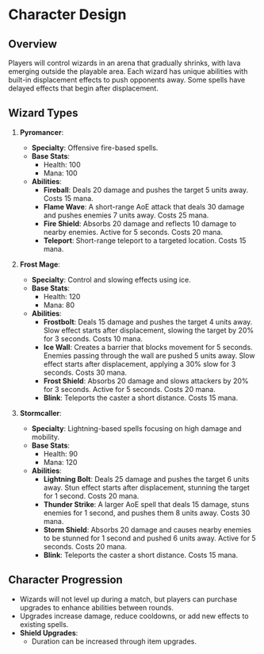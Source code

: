 # Character Design

## Overview
Players will control wizards in an arena that gradually shrinks, with lava emerging outside the playable area. Each wizard has unique abilities with built-in displacement effects to push opponents away. Some spells have delayed effects that begin after displacement.

## Wizard Types
1. **Pyromancer**:
   - **Specialty**: Offensive fire-based spells.
   - **Base Stats**:
     - Health: 100
     - Mana: 100
   - **Abilities**:
     - **Fireball**: Deals 20 damage and pushes the target 5 units away. Costs 15 mana.
     - **Flame Wave**: A short-range AoE attack that deals 30 damage and pushes enemies 7 units away. Costs 25 mana.
     - **Fire Shield**: Absorbs 20 damage and reflects 10 damage to nearby enemies. Active for 5 seconds. Costs 20 mana.
     - **Teleport**: Short-range teleport to a targeted location. Costs 15 mana.

2. **Frost Mage**:
   - **Specialty**: Control and slowing effects using ice.
   - **Base Stats**:
     - Health: 120
     - Mana: 80
   - **Abilities**:
     - **Frostbolt**: Deals 15 damage and pushes the target 4 units away. Slow effect starts after displacement, slowing the target by 20% for 3 seconds. Costs 10 mana.
     - **Ice Wall**: Creates a barrier that blocks movement for 5 seconds. Enemies passing through the wall are pushed 5 units away. Slow effect starts after displacement, applying a 30% slow for 3 seconds. Costs 30 mana.
     - **Frost Shield**: Absorbs 20 damage and slows attackers by 20% for 3 seconds. Active for 5 seconds. Costs 20 mana.
     - **Blink**: Teleports the caster a short distance. Costs 15 mana.

3. **Stormcaller**:
   - **Specialty**: Lightning-based spells focusing on high damage and mobility.
   - **Base Stats**:
     - Health: 90
     - Mana: 120
   - **Abilities**:
     - **Lightning Bolt**: Deals 25 damage and pushes the target 6 units away. Stun effect starts after displacement, stunning the target for 1 second. Costs 20 mana.
     - **Thunder Strike**: A larger AoE spell that deals 15 damage, stuns enemies for 1 second, and pushes them 8 units away. Costs 30 mana.
     - **Storm Shield**: Absorbs 20 damage and causes nearby enemies to be stunned for 1 second and pushed 6 units away. Active for 5 seconds. Costs 20 mana.
     - **Blink**: Teleports the caster a short distance. Costs 15 mana.

## Character Progression
- Wizards will not level up during a match, but players can purchase upgrades to enhance abilities between rounds.
- Upgrades increase damage, reduce cooldowns, or add new effects to existing spells.
- **Shield Upgrades**:
  - Duration can be increased through item upgrades.
